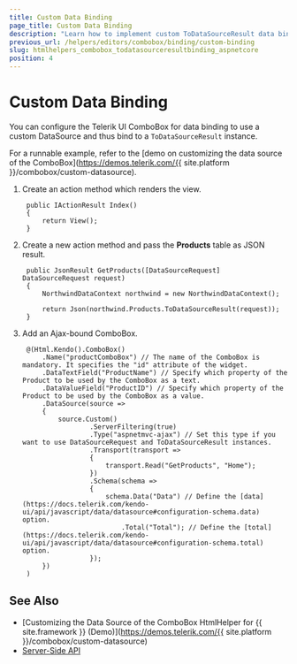 ```yaml
---
title: Custom Data Binding
page_title: Custom Data Binding
description: "Learn how to implement custom ToDataSourceResult data binding in the Telerik UI ComboBox HtmlHelper for {{ site.framework }}."
previous_url: /helpers/editors/combobox/binding/custom-binding
slug: htmlhelpers_combobox_todatasourceresultbinding_aspnetcore
position: 4
---
```


# Custom Data Binding

You can configure the Telerik UI ComboBox for data binding to use a custom DataSource and thus bind to a `ToDataSourceResult` instance.

For a runnable example, refer to the [demo on customizing the data source of the ComboBox](https://demos.telerik.com/{{ site.platform }}/combobox/custom-datasource).

1. Create an action method which renders the view.

        public IActionResult Index()
        {
            return View();
        }

1. Create a new action method and pass the **Products** table as JSON result.

        public JsonResult GetProducts([DataSourceRequest] DataSourceRequest request)
        {
            NorthwindDataContext northwind = new NorthwindDataContext();

            return Json(northwind.Products.ToDataSourceResult(request));
        }

1. Add an Ajax-bound ComboBox.

        @(Html.Kendo().ComboBox()
            .Name("productComboBox") // The name of the ComboBox is mandatory. It specifies the "id" attribute of the widget.
            .DataTextField("ProductName") // Specify which property of the Product to be used by the ComboBox as a text.
            .DataValueField("ProductID") // Specify which property of the Product to be used by the ComboBox as a value.
            .DataSource(source =>
            {
                source.Custom()
                        .ServerFiltering(true)
                        .Type("aspnetmvc-ajax") // Set this type if you want to use DataSourceRequest and ToDataSourceResult instances.
                        .Transport(transport =>
                        {
                            transport.Read("GetProducts", "Home");
                        })
                        .Schema(schema =>
                        {
                            schema.Data("Data") // Define the [data](https://docs.telerik.com/kendo-ui/api/javascript/data/datasource#configuration-schema.data) option.
                                .Total("Total"); // Define the [total](https://docs.telerik.com/kendo-ui/api/javascript/data/datasource#configuration-schema.total) option.
                        });
            })
        )

## See Also

* [Customizing the Data Source of the ComboBox HtmlHelper for {{ site.framework }} (Demo)](https://demos.telerik.com/{{ site.platform }}/combobox/custom-datasource)
* [Server-Side API](/api/combobox)
